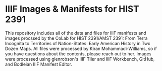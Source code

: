 # IIIF Images & Manifests for HIST 2391
This repository includes all of the data and files for IIIF manifests and images procssed by the CoLab for HIST 2391/AMST 2391: From Terra Incognita to Territories of Nation-States: Early American History in Two Dozen Maps. All files were processed by Kiran Mohammadi-Williams, so if you have questions about the contents, please reach out to her.
Images were processed using glenrobson's IIIF Tiler and IIIF Workbench, GitHub, and Bodleian IIIF Manifest Editor.
